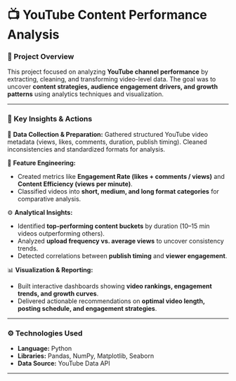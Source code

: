 # 📺 YouTube Content Performance Analysis

### 📌 Project Overview

This project focused on analyzing **YouTube channel performance** by extracting, cleaning, and transforming video-level data. The goal was to uncover **content strategies, audience engagement drivers, and growth patterns** using analytics techniques and visualization.

---

### 🔎 Key Insights & Actions

📂 **Data Collection & Preparation:** Gathered structured YouTube video metadata (views, likes, comments, duration, publish timing). Cleaned inconsistencies and standardized formats for analysis.

🔧 **Feature Engineering:**

* Created metrics like **Engagement Rate (likes + comments / views)** and **Content Efficiency (views per minute)**.
* Classified videos into **short, medium, and long format categories** for comparative analysis.

⚙️ **Analytical Insights:**

* Identified **top-performing content buckets** by duration (10–15 min videos outperforming others).
* Analyzed **upload frequency vs. average views** to uncover consistency trends.
* Detected correlations between **publish timing** and **viewer engagement**.

📊 **Visualization & Reporting:**

* Built interactive dashboards showing **video rankings, engagement trends, and growth curves**.
* Delivered actionable recommendations on **optimal video length, posting schedule, and engagement strategies**.

---

### ⚙️ Technologies Used

* **Language:** Python
* **Libraries:** Pandas, NumPy, Matplotlib, Seaborn
* **Data Source:** YouTube Data API

---
